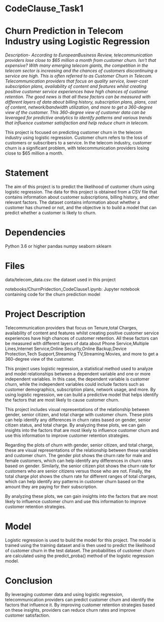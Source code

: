 # CodeClause_Task1
# Churn Prediction in Telecom Industry using Logistic Regression
*Description- According to EuropeanBusiness Review, telecommunication providers lose close to $65 million a month from customer churn. Isn't that expensive? With many emerging telecom giants, the competition in the telecom sector is increasing and the chances of customers discontinuing a service are high. This is often referred to as Customer Churn in Telecom. Telecommunication providers that focus on quality service, lower-cost subscription plans, availability of content and features whilst creating positive customer service experiences have high chances of customer retention. The good news is that all these factors can be measured with different layers of data about billing history, subscription plans, plans, cost of content, network/bandwidth utilization, and more to get a 360-degree view of the customer. This 360-degree view of customer data can be leveraged for predictive analytics to identify patterns and various trends that influence customer satisfaction and help reduce churn in telecom.*

This project is focused on predicting customer churn in the telecom industry using logistic regression. Customer churn refers to the loss of customers or subscribers to a service. In the telecom industry, customer churn is a significant problem, with telecommunication providers losing close to $65 million a month.

# Statement
The aim of this project is to predict the likelihood of customer churn using logistic regression. The data for this project is obtained from a CSV file that contains information about customer subscriptions, billing history, and other relevant factors. The dataset contains information about whether a customer has churned or not, and the objective is to build a model that can predict whether a customer is likely to churn.

# Dependencies
Python 3.6 or higher pandas numpy seaborn sklearn

# Files
data/telecom_data.csv: the dataset used in this project

notebooks/ChurnPridection_CodeClause1.ipynb: Jupyter notebook containing code for the churn prediction model

# Project Description
Telecommunication providers that focus on Tenure,total Charges, availability of content and features whilst creating positive customer service experiences have high chances of customer retention. All these factors can be measured with different layers of data about Phone Service,Multiple Lines,Internet Service,Online Security,Online Backup,Device Protection,Tech Support,Streaming TV,Streaming Movies, and more to get a 360-degree view of the customer.

This project uses logistic regression, a statistical method used to analyze and model relationships between a dependent variable and one or more independent variables. In this case, the dependent variable is customer churn, while the independent variables could include factors such as customer demographics, subscription plans, network usage, and more. By using logistic regression, we can build a predictive model that helps identify the factors that are most likely to cause customer churn.

This project includes visual representations of the relationship between gender, senior citizen, and total charge with customer churn. These plots can help identify any differences in churn rates based on gender, senior citizen status, and total charge. By analyzing these plots, we can gain insights into the factors that are most likely to influence customer churn and use this information to improve customer retention strategies.

Regarding the plots of churn with gender, senior citizen, and total charge, these are visual representations of the relationship between these variables and customer churn. The gender plot shows the churn rate for male and female customers, which can help identify any differences in churn rates based on gender. Similarly, the senior citizen plot shows the churn rate for customers who are senior citizens versus those who are not. Finally, the total charge plot shows the churn rate for different ranges of total charges, which can help identify any patterns in customer churn based on the amount they are paying for their subscription.

By analyzing these plots, we can gain insights into the factors that are most likely to influence customer churn and use this information to improve customer retention strategies.
# Model
Logistic regression is used to build the model for this project. The model is trained using the training dataset and is then used to predict the likelihood of customer churn in the test dataset. The probabilities of customer churn are calculated using the predict_proba() method of the logistic regression model.

# Conclusion
By leveraging customer data and using logistic regression, telecommunication providers can predict customer churn and identify the factors that influence it. By improving customer retention strategies based on these insights, providers can reduce churn rates and improve customer satisfaction.
